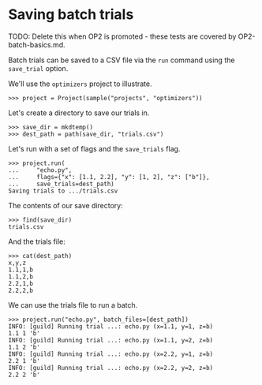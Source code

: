 # Saving batch trials

TODO: Delete this when OP2 is promoted - these tests are covered by
OP2-batch-basics.md.

Batch trials can be saved to a CSV file via the `run` command using
the `save_trial` option.

We'll use the `optimizers` project to illustrate.

    >>> project = Project(sample("projects", "optimizers"))

Let's create a directory to save our trials in.

    >>> save_dir = mkdtemp()
    >>> dest_path = path(save_dir, "trials.csv")

Let's run with a set of flags and the `save_trials` flag.

    >>> project.run(
    ...     "echo.py",
    ...     flags={"x": [1.1, 2.2], "y": [1, 2], "z": ["b"]},
    ...     save_trials=dest_path)
    Saving trials to .../trials.csv

The contents of our save directory:

    >>> find(save_dir)
    trials.csv

And the trials file:

    >>> cat(dest_path)
    x,y,z
    1.1,1,b
    1.1,2,b
    2.2,1,b
    2.2,2,b

We can use the trials file to run a batch.

    >>> project.run("echo.py", batch_files=[dest_path])
    INFO: [guild] Running trial ...: echo.py (x=1.1, y=1, z=b)
    1.1 1 'b'
    INFO: [guild] Running trial ...: echo.py (x=1.1, y=2, z=b)
    1.1 2 'b'
    INFO: [guild] Running trial ...: echo.py (x=2.2, y=1, z=b)
    2.2 1 'b'
    INFO: [guild] Running trial ...: echo.py (x=2.2, y=2, z=b)
    2.2 2 'b'

